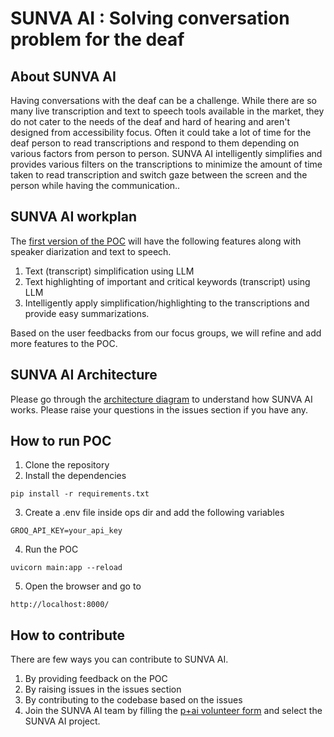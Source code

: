 # SUNVA AI : Solving conversation problem for the deaf

## About SUNVA AI

Having conversations with the deaf can be a challenge. While there are so many live transcription and text to speech tools available in the market, they do not cater to the needs of the deaf and hard of hearing and aren't designed from accessibility focus. Often it could take a lot of time for the deaf person to read transcriptions and respond to them depending on various factors from person to person. SUNVA AI intelligently simplifies and provides various filters on the transcriptions to minimize the amount of time taken to read transcription and switch gaze between the screen and the person while having the communication..

## SUNVA AI workplan 

The [first version of the POC](https://www.figma.com/proto/xK0fvVJL9wRWTkwdBeRu2U/Sunva.Ai?page-id=84%3A803&node-id=84-805&viewport=917%2C520%2C0.14&t=ZpNPT9hGNjHWzrqy-1&scaling=min-zoom&content-scaling=fixed&starting-point-node-id=84%3A805&show-proto-sidebar=1) will have the following features along with speaker diarization and text to speech. 

1. Text (transcript) simplification using LLM
2. Text highlighting of important and critical keywords (transcript) using LLM
3. Intelligently apply simplification/highlighting to the transcriptions and provide easy summarizations.

Based on the user feedbacks from our focus groups, we will refine and add more features to the POC.

## SUNVA AI Architecture

Please go through the [architecture diagram](https://www.figma.com/board/INrqk911VUw8uF29VrVnMw/Sunva-p1-flow-diagram?node-id=0-1&t=HF91DJzPwA6QnQT6-1) to understand how SUNVA AI works. Please raise your questions in the issues section if you have any.

## How to run POC

1. Clone the repository
2. Install the dependencies
```
pip install -r requirements.txt
```
3. Create a .env file inside ops dir and add the following variables
```
GROQ_API_KEY=your_api_key
```
4. Run the POC
```
uvicorn main:app --reload
```
5. Open the browser and go to
```
http://localhost:8000/
```

## How to contribute

There are few ways you can contribute to SUNVA AI.

1. By providing feedback on the POC
2. By raising issues in the issues section
3. By contributing to the codebase based on the issues
4. Join the SUNVA AI team by filling the [p+ai volunteer form](https://peopleplus.ai/volunteer) and select the SUNVA AI project.






